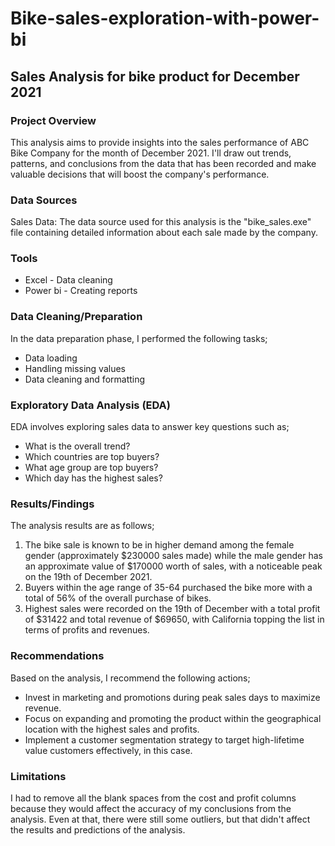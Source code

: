 # Bike-sales-exploration-with-power-bi


## Sales Analysis for bike product for December 2021

### Project Overview

This analysis aims to provide insights into the sales performance of ABC Bike Company for the month of December 2021. I'll draw out trends, patterns, and conclusions from the data that has been recorded and make valuable decisions that will boost the company's performance.





### Data Sources

Sales Data: The data source used for this analysis is the "bike_sales.exe" file containing detailed information about each sale made by the company.

### Tools

- Excel - Data cleaning
- Power bi - Creating reports


### Data Cleaning/Preparation

In the data preparation phase, I performed the following tasks;

- Data loading
- Handling missing values
- Data cleaning and formatting


### Exploratory Data Analysis (EDA)

EDA involves exploring sales data to answer key questions such as;

- What is the overall trend?
- Which countries are top buyers?
- What age group are top buyers?
- Which day has the highest sales?


### Results/Findings 

The analysis results are as follows;
1. The bike sale is known to be in higher demand among the female gender (approximately $230000 sales made) while the male gender has an approximate value of $170000 worth of sales, 
   with a noticeable peak on the 19th of December 2021.
2. Buyers within the age range of 35-64 purchased the bike more with a total of 56% of the overall purchase of bikes.
3. Highest sales were recorded on the 19th of December with a total profit of $31422 and total revenue of $69650, with California topping the list in terms of profits and revenues.


### Recommendations

Based on the analysis, I recommend the following actions;

- Invest in marketing and promotions during peak sales days to maximize revenue.
- Focus on expanding and promoting the product within the geographical location with the highest sales and profits.
- Implement a customer segmentation strategy to target high-lifetime value customers effectively, in this case.



### Limitations

I had to remove all the blank spaces from the cost and profit columns because they would affect the accuracy of my conclusions from the analysis. Even at that, there were still some outliers, but that didn't affect the results and predictions of the analysis.











